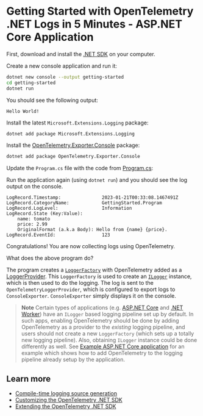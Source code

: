 # Getting Started with OpenTelemetry .NET Logs in 5 Minutes - ASP.NET Core Application

First, download and install the [.NET
SDK](https://dotnet.microsoft.com/download) on your computer.

Create a new console application and run it:

```sh
dotnet new console --output getting-started
cd getting-started
dotnet run
```

You should see the following output:

```text
Hello World!
```

Install the latest `Microsoft.Extensions.Logging` package:

  ```sh
  dotnet add package Microsoft.Extensions.Logging
  ```

Install the
[OpenTelemetry.Exporter.Console](../../../src/OpenTelemetry.Exporter.Console/README.md)
package:

```sh
dotnet add package OpenTelemetry.Exporter.Console
```

Update the `Program.cs` file with the code from [Program.cs](./Program.cs):

Run the application again (using `dotnet run`) and you should see the log output
on the console.

```text
LogRecord.Timestamp:               2023-01-21T00:33:08.1467491Z
LogRecord.CategoryName:            GettingStarted.Program
LogRecord.LogLevel:                Information
LogRecord.State (Key:Value):
    name: tomato
    price: 2.99
    OriginalFormat (a.k.a Body): Hello from {name} {price}.
LogRecord.EventId:                 123
```

Congratulations! You are now collecting logs using OpenTelemetry.

What does the above program do?

The program creates a
[`LoggerFactory`](https://docs.microsoft.com/dotnet/api/microsoft.extensions.logging.iloggerfactory)
with OpenTelemetry added as a
[LoggerProvider](https://docs.microsoft.com/dotnet/core/extensions/logging-providers).
This `LoggerFactory` is used to create an
[`ILogger`](https://docs.microsoft.com/dotnet/api/microsoft.extensions.logging.ilogger)
instance, which is then used to do the logging. The log is sent to the
`OpenTelemetryLoggerProvider`, which is configured to export logs to
`ConsoleExporter`. `ConsoleExporter` simply displays it on the console.

> **Note**
> Certain types of applications (e.g. [ASP.NET
Core](https://learn.microsoft.com/aspnet/core) and [.NET
Worker](https://learn.microsoft.com/dotnet/core/extensions/workers)) have an
`ILogger` based logging pipeline set up by default. In such apps, enabling
OpenTelemetry should be done by adding OpenTelemetry as a provider to the
*existing* logging pipeline, and users should not create a new `LoggerFactory`
(which sets up a totally new logging pipeline). Also, obtaining `ILogger`
instance could be done differently as well. See [Example ASP.NET Core
application](../../../examples/AspNetCore/Program.cs) for an example which shows
how to add OpenTelemetry to the logging pipeline already setup by the
application.

## Learn more

* [Compile-time logging source generation](../source-generation/README.md)
* [Customizing the OpenTelemetry .NET SDK](../customizing-the-sdk/README.md)
* [Extending the OpenTelemetry .NET SDK](../extending-the-sdk/README.md)
